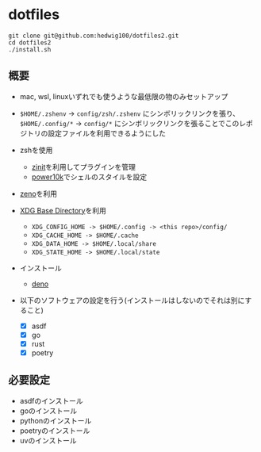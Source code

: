 # dotfiles

```
git clone git@github.com:hedwig100/dotfiles2.git
cd dotfiles2
./install.sh
```

## 概要

- mac, wsl, linuxいずれでも使うような最低限の物のみセットアップ
- `$HOME/.zshenv` -> `config/zsh/.zshenv` にシンボリックリンクを張り、`$HOME/.config/*` -> `config/*` にシンボリックリンクを張ることでこのレポジトリの設定ファイルを利用できるようにした

- zshを使用
    - [zinit](https://github.com/zdharma-continuum/zinit)を利用してプラグインを管理
    - [power10k](https://github.com/romkatv/powerlevel10k)でシェルのスタイルを設定
- [zeno](https://github.com/yuki-yano/zeno.zsh)を利用
- [XDG Base Directory](https://wiki.archlinux.jp/index.php/XDG_Base_Directory)を利用
    - `XDG_CONFIG_HOME -> $HOME/.config -> <this repo>/config/`
    - `XDG_CACHE_HOME -> $HOME/.cache`
    - `XDG_DATA_HOME -> $HOME/.local/share`
    - `XDG_STATE_HOME -> $HOME/.local/state`

- インストール
    - [deno](https://github.com/denoland/deno_install)

- 以下のソフトウェアの設定を行う(インストールはしないのでそれは別にすること)
    - [x] asdf
    - [x] go
    - [x] rust
    - [x] poetry

## 必要設定

- asdfのインストール
- goのインストール
- pythonのインストール
- poetryのインストール
- uvのインストール